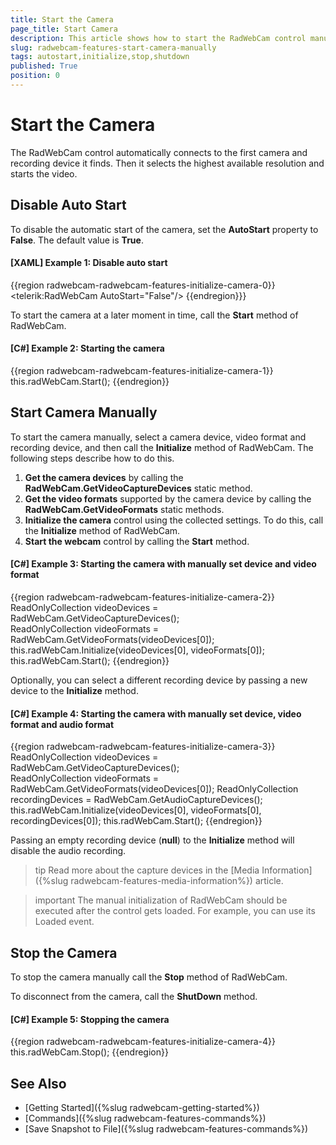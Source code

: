 ```yaml
---
title: Start the Camera
page_title: Start Camera
description: This article shows how to start the RadWebCam control manually by selecting a camera, video format and recording device.
slug: radwebcam-features-start-camera-manually
tags: autostart,initialize,stop,shutdown
published: True
position: 0
---
```


# Start the Camera

The RadWebCam control automatically connects to the first camera and recording device it finds. Then it selects the highest available resolution and starts the video.

## Disable Auto Start

To disable the automatic start of the camera, set the __AutoStart__ property to __False__. The default value is **True**.

#### __[XAML] Example 1: Disable auto start__
{{region radwebcam-radwebcam-features-initialize-camera-0}}
	<telerik:RadWebCam AutoStart="False"/>
{{endregion}}}

To start the camera at a later moment in time, call the __Start__ method of RadWebCam.

#### __[C#] Example 2: Starting the camera__
{{region radwebcam-radwebcam-features-initialize-camera-1}}
	this.radWebCam.Start();
{{endregion}}

## Start Camera Manually

To start the camera manually, select a camera device, video format and recording device, and then call the __Initialize__ method of RadWebCam. The following steps describe how to do this.

1. __Get the camera devices__ by calling the __RadWebCam.GetVideoCaptureDevices__ static method.
2. __Get the video formats__ supported by the camera device by calling the __RadWebCam.GetVideoFormats__ static methods.
3. __Initialize the camera__ control using the collected settings. To do this, call the __Initialize__ method of RadWebCam.
4. __Start the webcam__ control by calling the __Start__ method.

#### __[C#] Example 3: Starting the camera with manually set device and video format__
{{region radwebcam-radwebcam-features-initialize-camera-2}}
	ReadOnlyCollection<MediaFoundationDeviceInfo> videoDevices = RadWebCam.GetVideoCaptureDevices();            
	ReadOnlyCollection<MediaFoundationVideoFormatInfo> videoFormats = RadWebCam.GetVideoFormats(videoDevices[0]);
	this.radWebCam.Initialize(videoDevices[0], videoFormats[0]);
	this.radWebCam.Start();
{{endregion}}

Optionally, you can select a different recording device by passing a new device to the __Initialize__ method.

#### __[C#] Example 4: Starting the camera with manually set device, video format and audio format__
{{region radwebcam-radwebcam-features-initialize-camera-3}}
	ReadOnlyCollection<MediaFoundationDeviceInfo> videoDevices = RadWebCam.GetVideoCaptureDevices();            
	ReadOnlyCollection<MediaFoundationVideoFormatInfo> videoFormats = RadWebCam.GetVideoFormats(videoDevices[0]);
	ReadOnlyCollection<MediaFoundationDeviceInfo> recordingDevices = RadWebCam.GetAudioCaptureDevices();
	this.radWebCam.Initialize(videoDevices[0], videoFormats[0], recordingDevices[0]);
	this.radWebCam.Start();
{{endregion}}

Passing an empty recording device (__null__) to the __Initialize__ method will disable the audio recording.

>tip Read more about the capture devices in the [Media Information]({%slug radwebcam-features-media-information%}) article.

>important The manual initialization of RadWebCam should be executed after the control gets loaded. For example, you can use its Loaded event.

## Stop the Camera

To stop the camera manually call the __Stop__ method of RadWebCam. 

To disconnect from the camera, call the __ShutDown__ method.

#### __[C#] Example 5: Stopping the camera__
{{region radwebcam-radwebcam-features-initialize-camera-4}}
	this.radWebCam.Stop();
{{endregion}}

## See Also  
* [Getting Started]({%slug radwebcam-getting-started%})
* [Commands]({%slug radwebcam-features-commands%})
* [Save Snapshot to File]({%slug radwebcam-features-commands%})